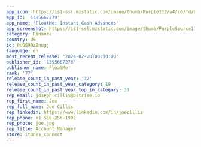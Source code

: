 ```yaml
---
app_icon: https://is1-ssl.mzstatic.com/image/thumb/Purple112/v4/c6/fd/6e/c6fd6e38-b8a7-2bb4-6cb4-67eb684f8984/AppIcon-0-0-1x_U007emarketing-0-7-0-85-220.png/1024x1024bb.png
app_id: '1395667279'
app_name: 'FloatMe: Instant Cash Advances'
app_screenshot: https://is1-ssl.mzstatic.com/image/thumb/PurpleSource116/v4/fb/6c/05/fb6c050e-d11c-9103-3e10-2e23c1a65a70/1196386d-5263-4a0a-a958-873994da7c5a_1.png/1242x2688bb.png
category: Finance
country: US
id: 0uQS9QzZnugj
language: en
most_recent_release: '2024-02-20T00:00:00'
publisher_id: '1395667278'
publisher_name: FloatMe
rank: '77'
release_count_in_past_year: '32'
release_count_in_past_year_category: 19
release_count_in_past_year_top_in_category: 31
rep_email: joseph.cillis@bitrise.io
rep_first_name: Joe
rep_full_name: Joe Cillis
rep_linkedin: https://www.linkedin.com/in/joecillis
rep_phone: +1 518-258-1902
rep_photo: joe.jpg
rep_title: Account Manager
store: itunes_connect
---
```

